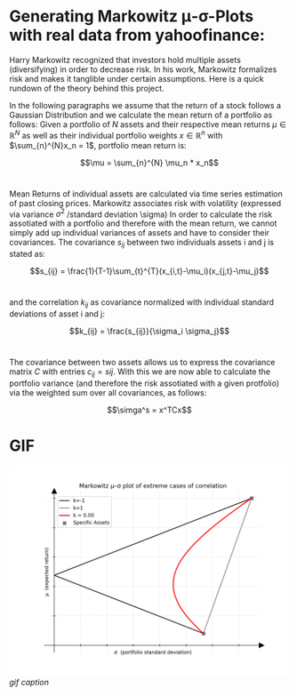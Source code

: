 # Generating Markowitz μ-σ-Plots with real data from yahoofinance:

Harry Markowitz recognized that investors hold multiple assets (diversifying) in order to decrease risk. In his work, Markowitz formalizes risk and makes it tanglible under certain assumptions. Here is a quick rundown of the theory behind this project.<br>

In the following paragraphs we assume that the return of a stock follows a Gaussian Distribution and we calculate the mean return of a portfolio as follows: 
Given a portfolio of $N$ assets and their respective mean returns $\mu \in \mathbb{R}^N$ as well as 
their individual portfolio weights $x \in \mathbb{R}^n$ with $\sum_{n}^{N}x_n = 1$, portfolio mean return is: <br>

$$\mu = \sum_{n}^{N} \mu_n * x_n$$ <br>

Mean Returns of individual assets are calculated via time series estimation of past closing prices.
Markowitz associates risk with volatility (expressed via variance $\sigma^2$ /standard deviation \sigma)
In order to calculate the risk assotiated with a portfolio and therefore with the mean return, we cannot simply add up individual variances of assets and have to consider their covariances. The covariance $s_{ij}$ between two individuals assets i and j is stated as: <br>

$$s_{ij} = \frac{1}{T-1}\sum_{t}^{T}(x_{i,t}-\mu_i)(x_{j,t}-\mu_j)$$ <br>

and the correlation $k_{ij}$ as covariance normalized with individual standard deviations of asset i and j: <br>

$$k_{ij} = \frac{s_{ij}}{\sigma_i \sigma_j}$$ <br>

The covariance between two assets allows us to express the covariance matrix $C$ with entries $c_{ij} = s{ij}$. With this we are now able to calculate the portfolio variance (and therefore the risk assotiated with a given protfolio) via the weighted sum over all covariances, as follows:

$$\simga^s = x^TCx$$


# GIF
![](images/corr_coefficient.gif)
*gif caption*
